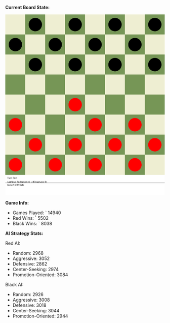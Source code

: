 
**Current Board State:**  
<!-- START_GIF -->
![Checkers Game](./checkers_game.gif)
<!-- END_GIF -->

**Game Info:**  
- Games Played: `<!-- GAMES_PLAYED --> 14940
- Red Wins: `<!-- RED_WINS --> 5502
- Black Wins: `<!-- BLACK_WINS --> 8038

<!-- AI_STATS -->
**AI Strategy Stats:**

Red AI:
- Random: 2968
- Aggressive: 3052
- Defensive: 2862
- Center-Seeking: 2974
- Promotion-Oriented: 3084

Black AI:
- Random: 2926
- Aggressive: 3008
- Defensive: 3018
- Center-Seeking: 3044
- Promotion-Oriented: 2944
